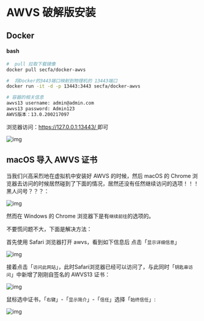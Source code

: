 # AWVS 破解版安装

## Docker

#### bash

```bash
#  pull 拉取下载镜像
docker pull secfa/docker-awvs

#  将Docker的3443端口映射到物理机的 13443端口
docker run -it -d -p 13443:3443 secfa/docker-awvs

# 容器的相关信息
awvs13 username: admin@admin.com
awvs13 password: Admin123
AWVS版本：13.0.200217097
```

浏览器访问：[https://127.0.0.1:13443/ ](https://127.0.0.1:13443/#/about)即可



![img](https://image.3001.net/images/20200413/15867487723520.png)



## macOS 导入 AWVS 证书

当我们兴高采烈地在虚拟机中安装好 AWVS 的时候，然后 macOS 的 Chrome 浏览器去访问的时候居然碰到了下面的情况，居然还没有任然继续访问的选项！！！黑人问号？？？：



![img](https://image.3001.net/images/20200412/15866954417622.png)



然而在 Windows 的 Chrome 浏览器下是有`继续前往`的选项的。

不要慌问题不大，下面是解决方法：

首先使用 Safari 浏览器打开 awvs，看到如下信息后 点击「`显示详细信息`」



![img](https://image.3001.net/images/20200412/15866989588334.png)



接着点击「`访问此网站`」，此时Safari浏览器已经可以访问了，与此同时「`钥匙串访问`」中新增了刚刚自签名的 AWVS13 证书：



![img](https://image.3001.net/images/20200412/15866992434620.png)



鼠标选中证书，「`右键`」-「`显示简介`」-「`信任`」选择「`始终信任`」:



![img](https://image.3001.net/images/20200412/15866999783636.png)